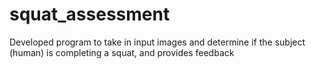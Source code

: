 # squat_assessment
Developed program to take in input images and determine if the subject (human) is completing a squat, and provides feedback

